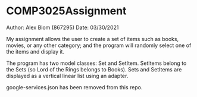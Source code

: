 # COMP3025Assignment

Author: Alex Blom (867295)
Date: 03/30/2021

My assignment allows the user to create a set of items such as books, movies, or any other category; and the program will randomly select one of the items and display it. 

The program has two model classes: Set and SetItem. SetItems belong to the Sets (so Lord of the Rings belongs to Books). Sets and SetItems are displayed as a vertical linear list
using an adapter.

google-services.json has been removed from this repo.
